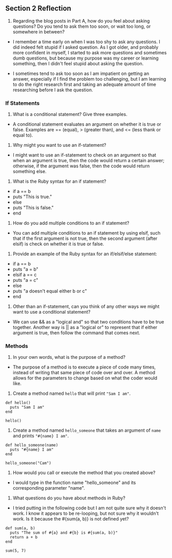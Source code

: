 ## Section 2 Reflection

1. Regarding the blog posts in Part A, how do you feel about asking questions? Do you tend to ask them too soon, or wait too long, or somewhere in between?

  * I remember a time early on when I was too shy to ask any questions. I did indeed felt stupid if I asked question. As I got older, and probably more confident in myself, I started to ask more questions and sometimes dumb questions, but because my purpose was my career or learning something, then I didn't feel stupid about asking the question.

  * I sometimes tend to ask too soon as I am impatient on getting an answer, especially if I find the problem too challenging, but I am learning to do the right research first and taking an adequate amount of time researching before I ask the question.

### If Statements

1. What is a conditional statement? Give three examples.

  * A conditional statement evaluates an argument on whether it is true or false. Examples are == (equal), > (greater than), and <= (less thank or equal to).

1. Why might you want to use an if-statement?

  * I might want to use an if-statement to check on an argument so that when an argument is true, then the code would return a certain answer; otherwise, if the argument was false, then the code would return something else.

1. What is the Ruby syntax for an if statement?

  * if a == b
  *   puts "This is true."
  * else
  *   puts "This is false."
  * end

1. How do you add multiple conditions to an if statement?

  * You can add multiple conditions to an if statement by using elsif, such that if the first argument is not true, then the second argument (after elsif) is check on whether it is true or false.

1. Provide an example of the Ruby syntax for an if/elsif/else statement:

  * if a == b
  *   puts "a = b"
  * elsif a == c
  *   puts "a = c"
  * else
  *   puts "a doesn't equal either b or c"
  * end

1. Other than an if-statement, can you think of any other ways we might want to use a conditional statement?

  * We can use && as a "logical and" so that two conditions have to be true together. Another way is || as a "logical or" to represent that if either argument is true, then follow the command that comes next.

### Methods

1. In your own words, what is the purpose of a method?

  * The purpose of a method is to execute a piece of code many times, instead of writing that same piece of code over and over. A method allows for the parameters to change based on what the coder would like.

1. Create a method named `hello` that will print `"Sam I am"`.

````
def hello()
  puts "Sam I am"
end

hello()
````

1. Create a method named `hello_someone` that takes an argument of `name` and prints `"#{name} I am"`.

````
def hello_someone(name)
  puts "#{name} I am"
end

hello_someone("Cam")
````

1. How would you call or execute the method that you created above?

  * I would type in the function name "hello_someone" and its corresponding parameter "name".

1. What questions do you have about methods in Ruby?

  * I tried putting in the following code but I am not quite sure why it doesn't work. I know it appears to be re-looping, but not sure why it wouldn't work. Is it because the #{sum(a, b)} is not defined yet?

````
def sum(a, b)
  puts "The sum of #{a} and #{b} is #{sum(a, b)}"
  return a + b
end

sum(5, 7)
````
